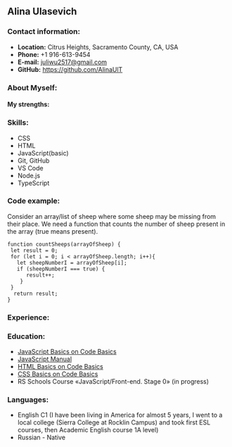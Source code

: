 ## Alina Ulasevich
### Contact information:
* **Location:** Citrus Heights, Sacramento County, CA, USA
* **Phone:** +1 916-613-9454
* **E-mail:** juliwu2517@gmail.com
* **GitHub:** https://github.com/AlinaUlT
### About Myself:

#### My strengths:

### Skills:
* CSS
* HTML
* JavaScript(basic)
* Git, GitHub
* VS Code
* Node.js
* TypeScript

### Code example:
Consider an array/list of sheep where some sheep may be missing from their place. We need a function that counts the number of sheep present in the array (true means present).
```
function countSheeps(arrayOfSheep) {
 let result = 0;
 for (let i = 0; i < arrayOfSheep.length; i++){
   let sheepNumberI = arrayOfSheep[i];
   if (sheepNumberI === true) {
      result++;
    }
 } 
  return result;
} 
```

### Experience:

### Education:
* [JavaScript Basics on Code Basics](https://ru.code-basics.com/languages/javascript)
* [JavaScript Manual](https://learn.javascript.ru/)
* [HTML Basics on Code Basics](https://ru.code-basics.com/languages/html)
* [CSS Basics on Code Basics](https://ru.code-basics.com/languages/css)
* RS Schools Course «JavaScript/Front-end. Stage 0» (in progress)
### Languages:
* English C1 (I have been living in America for almost 5 years, I went to a local college (Sierra College at Rocklin Campus) and took first ESL courses, then Academic English course 1A level)
* Russian - Native